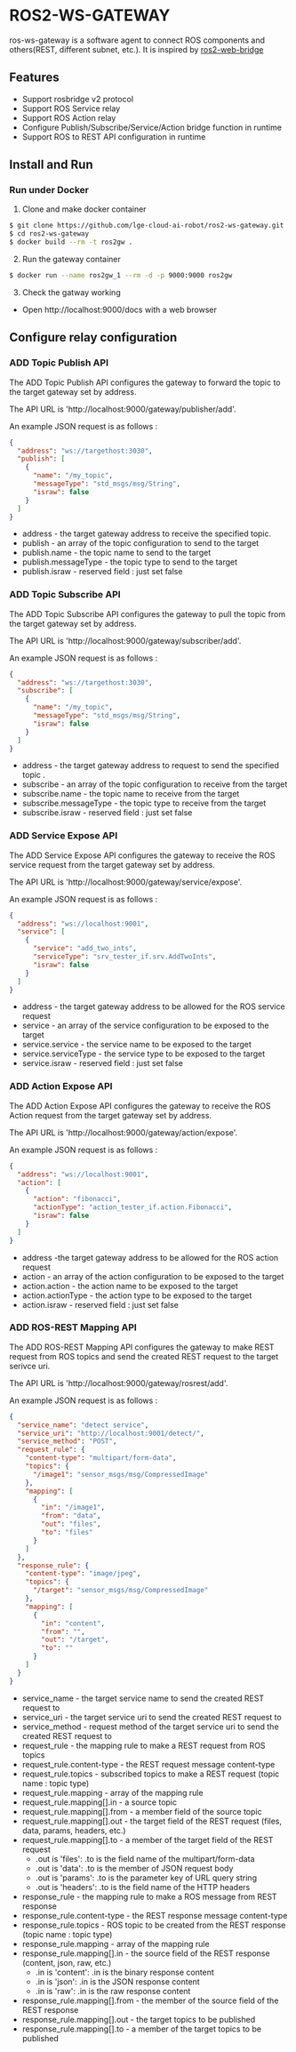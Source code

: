 # ROS2-WS-GATEWAY

ros-ws-gateway is a software agent to connect ROS components and others(REST, different subnet, etc.). It is inspired by [ros2-web-bridge](https://github.com/RobotWebTools/ros2-web-bridge)

## Features

  * Support rosbridge v2 protocol
  * Support ROS Service relay
  * Support ROS Action relay 
  * Configure Publish/Subscribe/Service/Action bridge function in runtime
  * Support ROS to REST API configuration in runtime

## Install and Run

### Run under Docker

1. Clone and make docker container
  ```bash
  $ git clone https://github.com/lge-cloud-ai-robot/ros2-ws-gateway.git
  $ cd ros2-ws-gateway
  $ docker build --rm -t ros2gw .
  ```
2. Run the gateway container
  ```bash
  $ docker run --name ros2gw_1 --rm -d -p 9000:9000 ros2gw
  ```
3. Check the gatway working

- Open http://localhost:9000/docs with a web browser


## Configure relay configuration

### ADD Topic Publish API

The ADD Topic Publish API configures the gateway to forward the topic to the target gateway set by address.

The API URL is 'http://localhost:9000/gateway/publisher/add'.

An example JSON request is as follows :

```json
{
  "address": "ws://targethost:3030",
  "publish": [
    {
      "name": "/my_topic",
      "messageType": "std_msgs/msg/String",
      "israw": false
    }
  ]
}
```
* address - the target gateway address to receive the specified topic.
* publish - an array of the topic configuration to send to the target
* publish.name - the topic name to send to the target
* publish.messageType - the topic type to send to the target
* publish.israw - reserved field : just set false

### ADD Topic Subscribe API

The ADD Topic Subscribe API configures the gateway to pull the topic from the target gateway set by address.

The API URL is 'http://localhost:9000/gateway/subscriber/add'.

An example JSON request is as follows :

```json
{
  "address": "ws://targethost:3030",
  "subscribe": [
    {
      "name": "/my_topic",
      "messageType": "std_msgs/msg/String",
      "israw": false
    }
  ]
}
```
* address - the target gateway address to request to send the specified topic .
* subscribe - an array of the topic configuration to receive from the target
* subscribe.name - the topic name to receive from the target
* subscribe.messageType - the topic type to receive from the target
* subscribe.israw - reserved field : just set false


### ADD Service Expose API

The ADD Service Expose API configures the gateway to receive the ROS service request from the target gateway set by address.

The API URL is 'http://localhost:9000/gateway/service/expose'.

An example JSON request is as follows :

```json
{
  "address": "ws://localhost:9001",
  "service": [
    {
      "service": "add_two_ints",
      "serviceType": "srv_tester_if.srv.AddTwoInts",
      "israw": false
    }
  ]
}
```
* address - the target gateway address to be allowed for the ROS service request
* service - an array of the service configuration to be exposed to the target
* service.service - the service name to be exposed to the target
* service.serviceType - the service type to be exposed to the target
* service.israw - reserved field : just set false

### ADD Action Expose API

The ADD Action Expose API configures the gateway to receive the ROS Action request from the target gateway set by address.

The API URL is 'http://localhost:9000/gateway/action/expose'.

An example JSON request is as follows :

```json
{
  "address": "ws://localhost:9001",
  "action": [
    {
      "action": "fibonacci",
      "actionType": "action_tester_if.action.Fibonacci",
      "israw": false
    }
  ]
}
```
* address -the target gateway address to be allowed for the ROS action request
* action - an array of the action configuration to be exposed to the target
* action.action - the action name to be exposed to the target
* action.actionType - the action type to be exposed to the target
* action.israw - reserved field : just set false

### ADD ROS-REST Mapping API

The ADD ROS-REST Mapping API configures the gateway to make REST request from ROS topics and send the created REST request to the target serivce uri.

The API URL is 'http://localhost:9000/gateway/rosrest/add'.

An example JSON request is as follows :

```json
{
  "service_name": "detect service",
  "service_uri": "http://localhost:9001/detect/",
  "service_method": "POST",
  "request_rule": {
    "content-type": "multipart/form-data",
    "topics": {
      "/image1": "sensor_msgs/msg/CompressedImage"
    },
    "mapping": [
      {
        "in": "/image1",
        "from": "data",
        "out": "files",
        "to": "files"
      }
    ]
  },
  "response_rule": {
    "content-type": "image/jpeg",
    "topics": {
      "/target": "sensor_msgs/msg/CompressedImage"
    },
    "mapping": [
      {
        "in": "content",
        "from": "",
        "out": "/target",
        "to": ""
      }
    ]
  }
}
```
* service_name - the target service name to send the created REST request to
* service_uri - the target service uri to send the created REST request to
* service_method - request method of the target service uri to send the created REST request to
* request_rule - the mapping rule to make a REST request from ROS topics
* request_rule.content-type - the REST request message content-type
* request_rule.topics - subscribed topics to make a REST request (topic name : topic type)
* request_rule.mapping - array of the mapping rule
* request_rule.mapping[].in - a source topic
* request_rule.mapping[].from - a member field of the source topic
* request_rule.mapping[].out - the target field of the REST request (files, data, params, headers, etc.)  
* request_rule.mapping[].to - a member of the target field of the REST request
  * .out is 'files': .to is the field name of the multipart/form-data
  * .out is 'data': .to is the member of JSON request body
  * .out is 'params': .to is the parameter key of URL query string
  * .out is 'headers': .to is the field name of the HTTP headers
* response_rule - the mapping rule to make a ROS message from REST response
* response_rule.content-type - the REST response message content-type
* response_rule.topics - ROS topic to be created from the REST response (topic name : topic type)
* response_rule.mapping - array of the mapping rule
* response_rule.mapping[].in - the source field of the REST response (content, json, raw, etc.)
  * .in is 'content': .in is the binary response content
  * .in is 'json': .in is the JSON response content
  * .in is 'raw': .in is the raw response content
* response_rule.mapping[].from - the member of the source field of the REST response 
* response_rule.mapping[].out - the target topics to be published
* response_rule.mapping[].to - a member of the target topics to be published